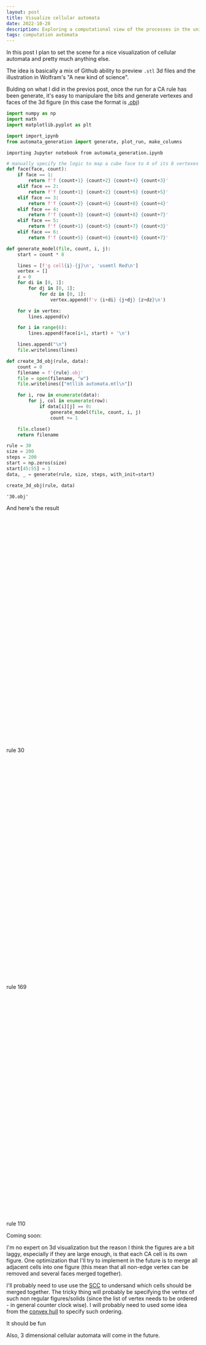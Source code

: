 ```yaml
---
layout: post
title: Visualize cellular automata
date: 2022-10-28
description: Exploring a computational view of the processes in the universe
tags: computation automata
---
```


In this post I plan to set the scene for a nice visualization of cellular automata and pretty much anything else.

The idea is basically a mix of Github ability to preview `.stl` 3d files and the illustration in Wolfram's "A new kind of science".

Bulding on what I did in the previos post, once the run for a CA rule has been generate, it's easy to manipulare the bits and generate vertexes and faces of the 3d figure (in this case the format is [.obj](https://en.wikipedia.org/wiki/Wavefront_.obj_file))

```python
import numpy as np
import math
import matplotlib.pyplot as plt

import import_ipynb
from automata_generation import generate, plot_run, make_columns
```

    importing Jupyter notebook from automata_generation.ipynb



```python
# manually specify the logic to map a cube face to 4 of its 8 vertexes
def face(face, count):
    if face == 1:
        return f'f {count+1} {count+2} {count+4} {count+3}'
    elif face == 2:
        return f'f {count+1} {count+2} {count+6} {count+5}'
    elif face == 3:
        return f'f {count+2} {count+6} {count+8} {count+4}'
    elif face == 4:
        return f'f {count+3} {count+4} {count+8} {count+7}'
    elif face == 5:
        return f'f {count+1} {count+5} {count+7} {count+3}'
    elif face == 6:
        return f'f {count+5} {count+6} {count+8} {count+7}'
```


```python
def generate_model(file, count, i, j):
    start = count * 8

    lines = [f'g cell{i}-{j}\n', 'usemtl Red\n']
    vertex = []
    z = 0
    for di in [0, 1]:
        for dj in [0, 1]:
            for dz in [0, 1]:
                vertex.append(f'v {i+di} {j+dj} {z+dz}\n')

    for v in vertex:
        lines.append(v)

    for i in range(6):
        lines.append(face(i+1, start) + '\n')

    lines.append("\n")
    file.writelines(lines)
```


```python
def create_3d_obj(rule, data):
    count = 0
    filename = f'{rule}.obj'
    file = open(filename, "w")
    file.writelines(["mtllib automata.mtl\n"])

    for i, row in enumerate(data):
        for j, col in enumerate(row):
            if data[i][j] == 0:
                generate_model(file, count, i, j)
                count += 1

    file.close()
    return filename
```


```python
rule = 30
size = 200
steps = 200
start = np.zeros(size)
start[45:55] = 1
data, _ = generate(rule, size, steps, with_init=start)

create_3d_obj(rule, data)
```




    '30.obj'

And here's the result


<div class="online_3d_viewer"
    style="width: 800px; height: 600px;"
    model="/assets/models/30.obj">
</div>
<div class="caption">rule 30</div>

<div class="online_3d_viewer"
    style="width: 800px; height: 600px;"
    model="/assets/models/169.obj">
</div>
<div class="caption">rule 169</div>

<div class="online_3d_viewer"
    style="width: 800px; height: 600px;"
    model="/assets/models/110.obj">
</div>
<div class="caption">rule 110</div>

Coming soon:

I'm no expert on 3d visualization but the reason I think the figures are a bit laggy, especially if they are large enough, is that each CA cell is its own figure. One optimization that I'll try to implement in the future is to merge all adjacent cells into one figure (this mean that all non-edge vertex can be removed and several faces merged together).

I'll probably need to use use the [SCC](https://en.wikipedia.org/wiki/Strongly_connected_component) to undersand which cells should be merged together. The tricky thing will probably be specifying the vertex of such non regular figures/solids (since the list of vertex needs to be ordered - in general counter clock wise). I will probably need to used some idea from the [convex hull](https://en.wikipedia.org/wiki/Convex_hull) to specify such ordering.

It should be fun

Also, 3 dimensional cellular automata will come in the future.


